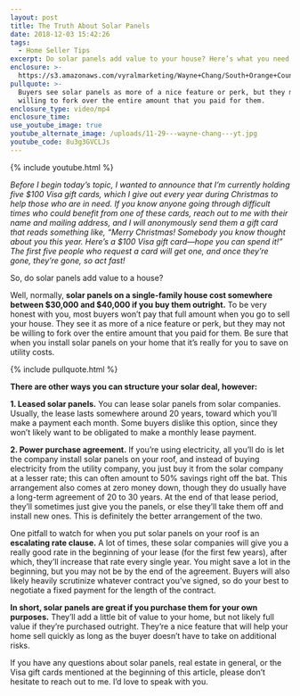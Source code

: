```yaml
---
layout: post
title: The Truth About Solar Panels
date: 2018-12-03 15:42:26
tags:
  - Home Seller Tips
excerpt: Do solar panels add value to your house? Here’s what you need to know.
enclosure: >-
  https://s3.amazonaws.com/vyralmarketing/Wayne+Chang/South+Orange+County+Real+Estate-+The+Truth+About+Solar+Panels.mp4
pullquote: >-
  Buyers see solar panels as more of a nice feature or perk, but they may not be
  willing to fork over the entire amount that you paid for them.
enclosure_type: video/mp4
enclosure_time:
use_youtube_image: true
youtube_alternate_image: /uploads/11-29---wayne-chang---yt.jpg
youtube_code: 8u3g3GVCLJs
---
```


{% include youtube.html %}

*Before I begin today’s topic, I wanted to announce that I’m currently holding five $100 Visa gift cards, which I give out every year during Christmas to help those who are in need. If you know anyone going through difficult times who could benefit from one of these cards, reach out to me with their name and mailing address, and I will anonymously send them a gift card that reads something like, “Merry Christmas! Somebody you know thought about you this year. Here’s a $100 Visa gift card—hope you can spend it!” The first five people who request a card will get one, and once they’re gone, they’re gone, so act fast!*

So, do solar panels add value to a house?

Well, normally, **solar panels on a single-family house cost somewhere between $30,000 and $40,000 if you buy them outright.** To be very honest with you, most buyers won’t pay that full amount when you go to sell your house. They see it as more of a nice feature or perk, but they may not be willing to fork over the entire amount that you paid for them. Be sure that when you install solar panels on your home that it’s really for you to save on utility costs.

{% include pullquote.html %}

**There are other ways you can structure your solar deal, however:**

**1. Leased solar panels.** You can lease solar panels from solar companies. Usually, the lease lasts somewhere around 20 years, toward which you’ll make a payment each month. Some buyers dislike this option, since they won’t likely want to be obligated to make a monthly lease payment.

**2. Power purchase agreement.** If you’re using electricity, all you’ll do is let the company install solar panels on your roof, and instead of buying electricity from the utility company, you just buy it from the solar company at a lesser rate; this can often amount to 50% savings right off the bat. This arrangement also comes at zero money down, though they do usually have a long-term agreement of 20 to 30 years. At the end of that lease period, they’ll sometimes just give you the panels, or else they’ll take them off and install new ones. This is definitely the better arrangement of the two.

One pitfall to watch for when you put solar panels on your roof is an **escalating rate clause.** A lot of times, these solar companies will give you a really good rate in the beginning of your lease (for the first few years), after which, they’ll increase that rate every single year. You might save a lot in the beginning, but you may not be by the end of the agreement. Buyers will also likely heavily scrutinize whatever contract you’ve signed, so do your best to negotiate a fixed payment for the length of the contract.

**In short, solar panels are great if you purchase them for your own purposes.** They’ll add a little bit of value to your home, but not likely full value if they’re purchased outright. They’re a nice feature that will help your home sell quickly as long as the buyer doesn’t have to take on additional risks.

If you have any questions about solar panels, real estate in general, or the Visa gift cards mentioned at the beginning of this article, please don’t hesitate to reach out to me. I’d love to speak with you.